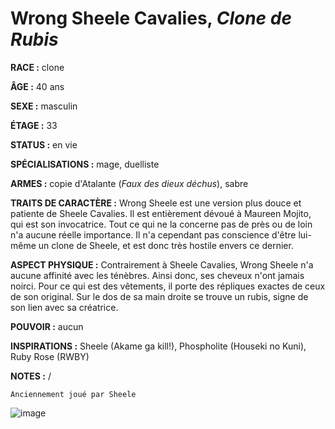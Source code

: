 # Wrong Sheele Cavalies, *Clone de Rubis*

**RACE :** clone

**ÂGE :** 40 ans 

**SEXE :** masculin

**ÉTAGE :** 33

**STATUS :** en vie

**SPÉCIALISATIONS :** mage, duelliste

**ARMES :** copie d'Atalante (*Faux des dieux déchus*), sabre

**TRAITS DE CARACTÈRE :** Wrong Sheele est une version plus douce et patiente de Sheele Cavalies. Il est entièrement dévoué à Maureen Mojito, qui est son invocatrice. Tout ce qui ne la concerne pas de près ou de loin n'a aucune réelle importance. Il n'a cependant pas conscience d'être lui-même un clone de Sheele, et est donc très hostile envers ce dernier.

**ASPECT PHYSIQUE :** Contrairement à Sheele Cavalies, Wrong Sheele n'a aucune affinité avec les ténèbres. Ainsi donc, ses cheveux n'ont jamais noirci. Pour ce qui est des vêtements, il porte des répliques exactes de ceux de son original. Sur le dos de sa main droite se trouve un rubis, signe de son lien avec sa créatrice.

**POUVOIR :** aucun

**INSPIRATIONS :** Sheele (Akame ga kill!), Phospholite (Houseki no Kuni), Ruby Rose (RWBY)

**NOTES :** /

`Anciennement joué par Sheele`

![image](https://share.alkanife.fr/enyxia_characters/full/wrong_sheele.png)